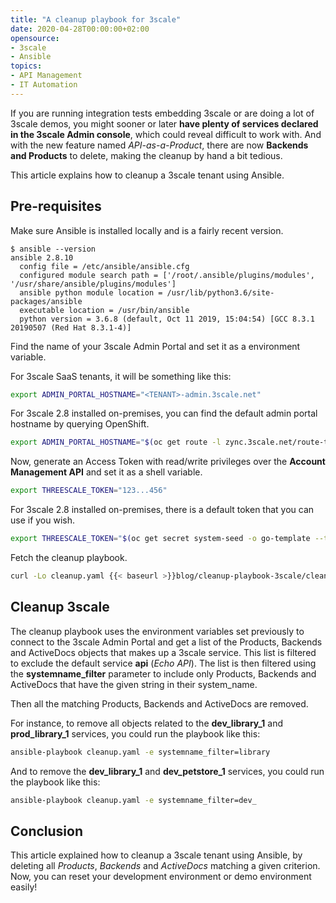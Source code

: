 ```yaml
---
title: "A cleanup playbook for 3scale"
date: 2020-04-28T00:00:00+02:00
opensource:
- 3scale
- Ansible
topics:
- API Management
- IT Automation
---
```


If you are running integration tests embedding 3scale or are doing a lot of 3scale demos, you might sooner or later **have plenty of services declared in the 3scale Admin console**, which could reveal difficult to work with.
And with the new feature named *API-as-a-Product*, there are now **Backends and Products** to delete, making the cleanup by hand a bit tedious.

This article explains how to cleanup a 3scale tenant using Ansible.

<!--more-->

## Pre-requisites

Make sure Ansible is installed locally and is a fairly recent version.

```
$ ansible --version
ansible 2.8.10
  config file = /etc/ansible/ansible.cfg
  configured module search path = ['/root/.ansible/plugins/modules', '/usr/share/ansible/plugins/modules']
  ansible python module location = /usr/lib/python3.6/site-packages/ansible
  executable location = /usr/bin/ansible
  python version = 3.6.8 (default, Oct 11 2019, 15:04:54) [GCC 8.3.1 20190507 (Red Hat 8.3.1-4)]
```

Find the name of your 3scale Admin Portal and set it as a environment variable.

For 3scale SaaS tenants, it will be something like this:

```sh
export ADMIN_PORTAL_HOSTNAME="<TENANT>-admin.3scale.net"
```

For 3scale 2.8 installed on-premises, you can find the default admin portal hostname by querying OpenShift.

```sh
export ADMIN_PORTAL_HOSTNAME="$(oc get route -l zync.3scale.net/route-to=system-provider -o go-template='{{(index .items 0).spec.host}}')"
```

Now, generate an Access Token with read/write privileges over the **Account Management API** and set it as a shell variable.

```sh
export THREESCALE_TOKEN="123...456"
```

For 3scale 2.8 installed on-premises, there is a default token that you can use if you wish.

```sh
export THREESCALE_TOKEN="$(oc get secret system-seed -o go-template --template='{{.data.ADMIN_ACCESS_TOKEN|base64decode}}')"
```

Fetch the cleanup playbook.

```sh
curl -Lo cleanup.yaml {{< baseurl >}}blog/cleanup-playbook-3scale/cleanup.yaml
```

## Cleanup 3scale

The cleanup playbook uses the environment variables set previously to connect to the 3scale Admin Portal and get a list of the Products, Backends and ActiveDocs objects that makes up a 3scale service.
This list is filtered to exclude the default service **api** (*Echo API*).
The list is then filtered using the **systemname_filter** parameter to include only Products, Backends and ActiveDocs that have the given string in their system_name.

Then all the matching Products, Backends and ActiveDocs are removed.

For instance, to remove all objects related to the **dev_library_1** and **prod_library_1** services, you could run the playbook like this:

```sh
ansible-playbook cleanup.yaml -e systemname_filter=library
```

And to remove the **dev_library_1** and **dev_petstore_1** services, you could run the playbook like this:

```sh
ansible-playbook cleanup.yaml -e systemname_filter=dev_
```

## Conclusion

This article explained how to cleanup a 3scale tenant using Ansible, by deleting all *Products*, *Backends* and *ActiveDocs* matching a given criterion.
Now, you can reset your development environment or demo environment easily!
